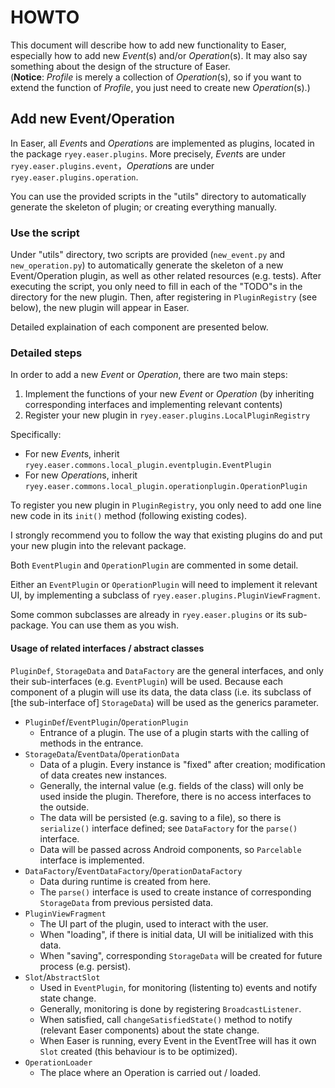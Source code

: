 HOWTO
======

This document will describe how to add new functionality to Easer, especially how to add new *Event*(s) and/or *Operation*(s). It may also say something about the design of the structure of Easer.  
(**Notice**: *Profile* is merely a collection of *Operation*(s), so if you want to extend the function of *Profile*, you just need to create new *Operation*(s).)

Add new Event/Operation
------

In Easer, all *Event*s and *Operation*s are implemented as plugins, located in the package `ryey.easer.plugins`. More precisely, *Event*s are under `ryey.easer.plugins.event`，*Operation*s are under `ryey.easer.plugins.operation`.

You can use the provided scripts in the "utils" directory to automatically generate the skeleton of plugin; or creating everything manually.

### Use the script
Under "utils" directory, two scripts are provided (`new_event.py` and `new_operation.py`) to automatically generate the skeleton of a new Event/Operation plugin, as well as other related resources (e.g. tests).
After executing the script, you only need to fill in each of the "TODO"s in the directory for the new plugin. Then, after registering in `PluginRegistry` (see below), the new plugin will appear in Easer.

Detailed explaination of each component are presented below.

### Detailed steps

In order to add a new *Event* or *Operation*, there are two main steps:

1. Implement the functions of your new *Event* or *Operation* (by inheriting corresponding interfaces and implementing relevant contents)
2. Register your new plugin in `ryey.easer.plugins.LocalPluginRegistry`

Specifically:

* For new *Event*s, inherit `ryey.easer.commons.local_plugin.eventplugin.EventPlugin`
* For new *Operation*s, inherit `ryey.easer.commons.local_plugin.operationplugin.OperationPlugin`

To register you new plugin in `PluginRegistry`, you only need to add one line new code in its `init()` method (following existing codes).

I strongly recommend you to follow the way that existing plugins do and put your new plugin into the relevant package.

Both `EventPlugin` and `OperationPlugin` are commented in some detail.

Either an `EventPlugin` or `OperationPlugin` will need to implement it relevant UI, by implementing a subclass of `ryey.easer.plugins.PluginViewFragment`.

Some common subclasses are already in `ryey.easer.plugins` or its sub-package. You can use them as you wish.

#### Usage of related interfaces / abstract classes

`PluginDef`, `StorageData` and `DataFactory` are the general interfaces, and only their sub-interfaces (e.g. `EventPlugin`) will be used. Because each component of a plugin will use its data, the data class (i.e. its subclass of [the sub-interface of] `StorageData`) will be used as the generics parameter.

* `PluginDef`/`EventPlugin`/`OperationPlugin`
	* Entrance of a plugin. The use of a plugin starts with the calling of methods in the entrance.
* `StorageData`/`EventData`/`OperationData`
	* Data of a plugin. Every instance is "fixed" after creation; modification of data creates new instances.
	* Generally, the internal value (e.g. fields of the class) will only be used inside the plugin. Therefore, there is no access interfaces to the outside.
	* The data will be persisted (e.g. saving to a file), so there is `serialize()` interface defined; see `DataFactory` for the `parse()` interface.
	* Data will be passed across Android components, so `Parcelable` interface is implemented.
* `DataFactory`/`EventDataFactory`/`OperationDataFactory`
	* Data during runtime is created from here.
	* The `parse()` interface is used to create instance of corresponding `StorageData` from previous persisted data.
* `PluginViewFragment`
	* The UI part of the plugin, used to interact with the user.
	* When "loading", if there is initial data, UI will be initialized with this data.
	* When "saving", corresponding `StorageData` will be created for future process (e.g. persist).
* `Slot`/`AbstractSlot`
	* Used in `EventPlugin`, for monitoring (listenting to) events and notify state change.
	* Generally, monitoring is done by registering `BroadcastListener`.
	* When satisfied, call `changeSatisfiedState()` method to notify (relevant Easer components) about the state change.
	* When Easer is running, every Event in the EventTree will has it own `Slot` created (this behaviour is to be optimized).
* `OperationLoader`
	* The place where an Operation is carried out / loaded.

